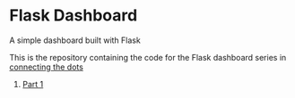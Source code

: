 # Flask Dashboard
A simple dashboard built with Flask

This is the repository containing the code for the Flask dashboard series in [connecting the dots](https://www.felipevalladao.com)

1. [Part 1](https://www.felipevalladao.com/blog/flask-dashboard-1/)
